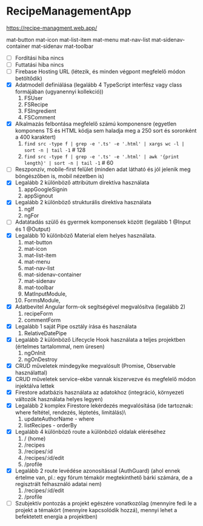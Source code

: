 # RecipeManagementApp

https://recipe-managment.web.app/

mat-button
mat-icon
mat-list-item
mat-menu
mat-nav-list
mat-sidenav-container
mat-sidenav
mat-toolbar

- [ ] Fordítási hiba nincs
- [ ] Futtatási hiba nincs
- [ ] Firebase Hosting URL (létezik, és minden végpont megfelelő módon betöltődik)
- [x] Adatmodell definiálása (legalább 4 TypeScript interfész vagy class formájában (ugyanennyi kollekció))
  1. FSUser
  2. FSRecipe
  3. FSIngredient
  4. FSComment
- [x] Alkalmazás felbontása megfelelő számú komponensre (egyetlen komponens TS és HTML kódja sem haladja meg a 250 sort és soronként a 400 karaktert)
  1. `find src -type f | grep -e '.ts' -e '.html' | xargs wc -l | sort -n | tail -1` # 128
  2. `find src -type f | grep -e '.ts' -e '.html' | awk '{print length}' | sort -n | tail -1` # 60
- [ ] Reszponzív, mobile-first felület (minden adat látható és jól jelenik meg böngészőben is, mobil nézetben is)
- [x] Legalább 2 különböző attribútum direktíva használata
  1. appGoogleSignin
  2. appSignout
- [x] Legalább 2 különböző strukturális direktíva használata
  1. ngIf
  2. ngFor
- [ ] Adatátadás szülő és gyermek komponensek között (legalább 1 @Input és 1 @Output)
- [x] Legalább 10 különböző Material elem helyes használata.
  1. mat-button
  2. mat-icon
  3. mat-list-item
  4. mat-menu
  5. mat-nav-list
  6. mat-sidenav-container
  7. mat-sidenav
  8. mat-toolbar
  9. MatInputModule,
  10. FormsModule,
- [x] Adatbevitel Angular form-ok segítségével megvalósítva (legalább 2)
  1. recipeForm
  2. commentForm
- [x] Legalább 1 saját Pipe osztály írása és használata
  1. RelativeDatePipe
- [x] Legalább 2 különböző Lifecycle Hook használata a teljes projektben (értelmes tartalommal, nem üresen)
  1. ngOnInit
  2. ngOnDestroy
- [x] CRUD műveletek mindegyike megvalósult (Promise, Observable használattal)
- [x] CRUD műveletek service-ekbe vannak kiszervezve és megfelelő módon injektálva lettek
- [x] Firestore adatbázis használata az adatokhoz (integráció, környezeti változók használata helyes legyen)
- [x] Legalább 2 komplex Firestore lekérdezés megvalósítása (ide tartoznak: where feltétel, rendezés, léptetés, limitálás)\
  1.  updateAuthorName - where
  2.  listRecipes - orderBy
- [x] Legalább 4 különböző route a különböző oldalak eléréséhez
  1. / (home)
  2. /recipes
  3. /recipes/:id
  4. /recipes/:id/edit
  5. /profile
- [x] Legalább 2 route levédése azonosítással (AuthGuard) (ahol ennek értelme van, pl.: egy fórum témakör megtekinthető bárki számára, de a regisztrált felhasználó adatai nem)
  1. /recipes/:id/edit
  2. /profile
- [ ] Szubjektív pontozás a projekt egészére vonatkozólag (mennyire fedi le a projekt a témakört (mennyire kapcsolódik hozzá), mennyi lehet a befektetett energia a projektben)
